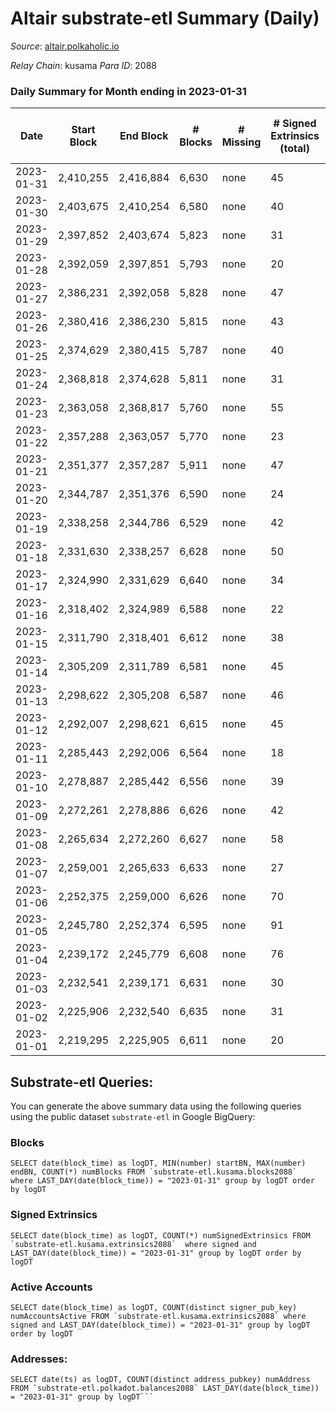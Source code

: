 # Altair substrate-etl Summary (Daily)

_Source_: [altair.polkaholic.io](https://altair.polkaholic.io)

*Relay Chain*: kusama
*Para ID*: 2088



### Daily Summary for Month ending in 2023-01-31


| Date | Start Block | End Block | # Blocks | # Missing | # Signed Extrinsics (total) | # Active Accounts | # Addresses with Balances | # Events | # Transfers | # XCM Transfers In | # XCM Transfers Out |
| ---- | ----------- | --------- | -------- | --------- | --------------------------- | ----------------- | ------------------------- | -------- | ----------- | ------------------ | ------------------- |
| 2023-01-31 | 2,410,255 | 2,416,884 | 6,630 | none  | 45 | 26 | 29,408 | 13,616 | 13 ($382.09) |   | 1 ($112.32) |
| 2023-01-30 | 2,403,675 | 2,410,254 | 6,580 | none  | 40 | 25 | 29,405 | 13,450 | 13 ($818.86) |   |   |
| 2023-01-29 | 2,397,852 | 2,403,674 | 5,823 | none  | 31 | 25 | 29,403 | 11,893 | 11 ($1,467.33) | 2 ($5.29) |   |
| 2023-01-28 | 2,392,059 | 2,397,851 | 5,793 | none  | 20 | 17 | 29,397 | 11,744 | 11 ($931.19) |   |   |
| 2023-01-27 | 2,386,231 | 2,392,058 | 5,828 | none  | 47 | 33 | 29,397 | 12,015 | 25 ($1,286.76) |   |   |
| 2023-01-26 | 2,380,416 | 2,386,230 | 5,815 | none  | 43 | 22 | 29,392 | 11,933 | 16 ($1,494.54) |   | 5 ($126.87) |
| 2023-01-25 | 2,374,629 | 2,380,415 | 5,787 | none  | 40 | 16 | 29,392 | 11,854 | 6 ($29.25) | 1 ($5.80) |   |
| 2023-01-24 | 2,368,818 | 2,374,628 | 5,811 | none  | 31 | 26 | 29,391 | 11,863 | 19 ($1,201.33) | 1 ($120.44) |   |
| 2023-01-23 | 2,363,058 | 2,368,817 | 5,760 | none  | 55 | 41 | 29,390 | 11,944 | 22 ($15,212.16) |   |   |
| 2023-01-22 | 2,357,288 | 2,363,057 | 5,770 | none  | 23 | 18 | 29,389 | 11,704 | 6 ($210.95) |   |   |
| 2023-01-21 | 2,351,377 | 2,357,287 | 5,911 | none  | 47 | 31 | 29,389 | 12,161 | 17 ($870.12) |   |   |
| 2023-01-20 | 2,344,787 | 2,351,376 | 6,590 | none  | 24 | 17 | 29,388 | 13,365 | 13 ($921.60) |   |   |
| 2023-01-19 | 2,338,258 | 2,344,786 | 6,529 | none  | 42 | 33 | 29,389 | 13,393 | 20 ($1,812.02) | 3 ($127.90) | 1 ($5.46) |
| 2023-01-18 | 2,331,630 | 2,338,257 | 6,628 | none  | 50 | 33 | 29,386 | 13,653 | 13 ($296.30) | 3 ($122.31) |   |
| 2023-01-17 | 2,324,990 | 2,331,629 | 6,640 | none  | 34 | 27 | 29,383 | 13,548 | 14 ($249.57) | 2 ($1,098.20) | 3 ($208.44) |
| 2023-01-16 | 2,318,402 | 2,324,989 | 6,588 | none  | 22 | 14 | 29,381 | 13,363 | 13 ($1,155.49) | 1 ($179.20) |   |
| 2023-01-15 | 2,311,790 | 2,318,401 | 6,612 | none  | 38 | 28 | 29,378 | 13,522 | 18 ($437.15) | 1 ($129.89) | 2 ($93.31) |
| 2023-01-14 | 2,305,209 | 2,311,789 | 6,581 | none  | 45 | 32 | 29,381 | 13,503 | 19 ($1,358.58) | 1 ($0.18) | 2 ($323.92) |
| 2023-01-13 | 2,298,622 | 2,305,208 | 6,587 | none  | 46 | 23 | 29,378 | 13,517 | 22 ($7,496.16) | 2 ($161.16) | 1 ($123.98) |
| 2023-01-12 | 2,292,007 | 2,298,621 | 6,615 | none  | 45 | 32 | 29,376 | 13,574 | 16 ($692.64) | 1 ($121.99) | 1 ($10.76) |
| 2023-01-11 | 2,285,443 | 2,292,006 | 6,564 | none  | 18 | 15 | 29,374 | 13,261 | 6 ($172.67) |   |   |
| 2023-01-10 | 2,278,887 | 2,285,442 | 6,556 | none  | 39 | 25 | 29,373 | 13,404 | 17 ($3,373.17) | 1 ($101.97) | 2 ($126.51) |
| 2023-01-09 | 2,272,261 | 2,278,886 | 6,626 | none  | 42 | 27 | 29,372 | 13,578 | 22 ($3,212.54) | 1 ($114.01) | 1 ($129.05) |
| 2023-01-08 | 2,265,634 | 2,272,260 | 6,627 | none  | 58 | 46 | 29,370 | 13,681 | 34 ($537.11) | 1 ($3.80) | 1 ($124.34) |
| 2023-01-07 | 2,259,001 | 2,265,633 | 6,633 | none  | 27 | 21 | 29,367 | 13,478 | 14 ($2,576.35) |   | 1 ($20.75) |
| 2023-01-06 | 2,252,375 | 2,259,000 | 6,626 | none  | 70 | 50 | 29,364 | 13,796 | 45 ($9,975.47) | 2 ($332.17) | 1 ($119.49) |
| 2023-01-05 | 2,245,780 | 2,252,374 | 6,595 | none  | 91 | 42 | 29,364 | 13,941 | 77 ($19,703.35) | 4 ($596.38) | 2 ($264.08) |
| 2023-01-04 | 2,239,172 | 2,245,779 | 6,608 | none  | 76 | 39 | 29,359 | 13,853 | 51 ($3,515.57) | 5 ($720.47) | 2 ($394.31) |
| 2023-01-03 | 2,232,541 | 2,239,171 | 6,631 | none  | 30 | 27 | 29,354 | 13,490 | 9 ($4,206.17) |   | 3 ($148.09) |
| 2023-01-02 | 2,225,906 | 2,232,540 | 6,635 | none  | 31 | 18 | 29,353 | 13,555 | 21 ($1,152.57) | 6 ($555.95) |   |
| 2023-01-01 | 2,219,295 | 2,225,905 | 6,611 | none  | 20 | 8 | 29,354 | 13,416 | 16 ($1,153.93) | 6 ($567.94) | 1 ($0.38) |

## Substrate-etl Queries:
You can generate the above summary data using the following queries using the public dataset `substrate-etl` in Google BigQuery:


### Blocks
```
SELECT date(block_time) as logDT, MIN(number) startBN, MAX(number) endBN, COUNT(*) numBlocks FROM `substrate-etl.kusama.blocks2088`  where LAST_DAY(date(block_time)) = "2023-01-31" group by logDT order by logDT
```


### Signed Extrinsics
```
SELECT date(block_time) as logDT, COUNT(*) numSignedExtrinsics FROM `substrate-etl.kusama.extrinsics2088`  where signed and LAST_DAY(date(block_time)) = "2023-01-31" group by logDT order by logDT
```


### Active Accounts
```
SELECT date(block_time) as logDT, COUNT(distinct signer_pub_key) numAccountsActive FROM `substrate-etl.kusama.extrinsics2088` where signed and LAST_DAY(date(block_time)) = "2023-01-31" group by logDT order by logDT
```


### Addresses:
```
SELECT date(ts) as logDT, COUNT(distinct address_pubkey) numAddress FROM `substrate-etl.polkadot.balances2088` LAST_DAY(date(block_time)) = "2023-01-31" group by logDT```

